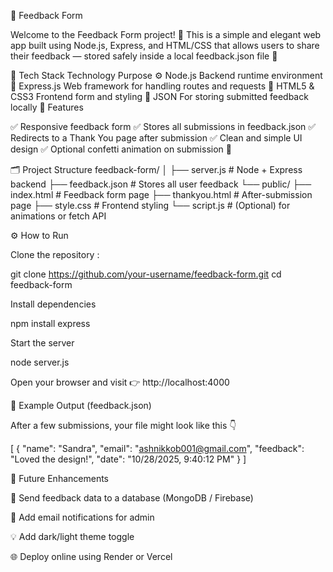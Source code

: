 💬 Feedback Form

Welcome to the Feedback Form project! 🌟
This is a simple and elegant web app built using Node.js, Express, and HTML/CSS that allows users to share their feedback — stored safely inside a local feedback.json file 📝

🧱 Tech Stack
Technology	Purpose
⚙️ Node.js	Backend runtime environment
🚀 Express.js	Web framework for handling routes and requests
🎨 HTML5 & CSS3	Frontend form and styling
💾 JSON	For storing submitted feedback locally
🌈 Features

✅ Responsive feedback form
✅ Stores all submissions in feedback.json
✅ Redirects to a Thank You page after submission
✅ Clean and simple UI design
✅ Optional confetti animation on submission 🎉

🗂️ Project Structure
feedback-form/
│
├── server.js           # Node + Express backend
├── feedback.json       # Stores all user feedback
└── public/
    ├── index.html      # Feedback form page
    ├── thankyou.html   # After-submission page
    ├── style.css       # Frontend styling
    └── script.js       # (Optional) for animations or fetch API

⚙️ How to Run

Clone the repository :

git clone https://github.com/your-username/feedback-form.git
cd feedback-form


Install dependencies

npm install express


Start the server

node server.js


Open your browser and visit 👉
http://localhost:4000

🧾 Example Output (feedback.json)

After a few submissions, your file might look like this 👇

[
  {
    "name": "Sandra",
    "email": "ashnikkob001@gmail.com",
    "feedback": "Loved the design!",
    "date": "10/28/2025, 9:40:12 PM"
  }
]

🌟 Future Enhancements

📨 Send feedback data to a database (MongoDB / Firebase)

📧 Add email notifications for admin

💡 Add dark/light theme toggle

🌐 Deploy online using Render or Vercel
